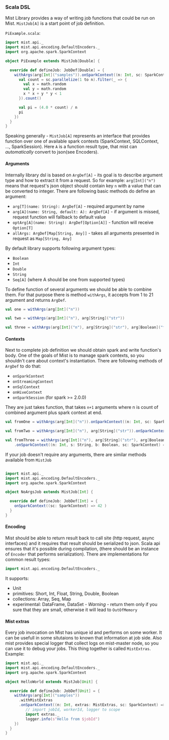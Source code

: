 ### Scala DSL

Mist Library provides a way of writing job functions that could be run on Mist.
`MistJob[A]` is a start point of job definition.

`PiExample.scala`:
```scala
import mist.api._
import mist.api.encoding.DefaultEncoders._
import org.apache.spark.SparkContext

object PiExample extends MistJob[Double] {

  override def defineJob: JobDef[Double] = {
    withArgs(arg[Int]("samples")).onSparkContext((n: Int, sc: SparkContext) => {
      val count = sc.parallelize(1 to n).filter(_ => {
        val x = math.random
        val y = math.random
        x * x + y * y < 1
      }).count()

      val pi = (4.0 * count) / n
      pi
    })
  }
}
```

Speaking generally - `MistJob[A]` represents an interface that provides
function over one of available spark contexts (SparkContext, SQLContext, ..., SparkSession).
Here `A` is a function result type, that mist can *automatically* convert to json(see Encoders).

#### Arguments

Internally library dsl is based on `ArgDef[A]` - its goal is to describe argument type and how to extract it from a request.
So for example: `arg[Int]("n")` means that request's json object should contain key `n` with a value that can be converted to integer.
There are following basic methods do define an argument:
- `arg[T](name: String): ArgDef[A]` - required argument by name
- `arg[A](name: String, default: A): ArgDef[A]` - if argument is missed, request function will fallback to default value
- `optArg[A](name: String): ArgDef[Option[A]]` - function will receive `Option[T]`
- `allArgs: ArgDef[Map[String, Any]]` - takes all arguments presented in request as `Map[String, Any]` 

By default library supports following argument types:
- `Boolean`
- `Int`
- `Double`
- `String`
- `Seq[A]` (where A should be one from supported types)

To define function of several arguments we should be able to combine them.
For that purpose there is method `withArgs`, it accepts from 1 to 21 argument and returns `ArgDef`.
```scala
val one = withArgs(arg[Int]("n"))

val two = withArgs(arg[Int]("n"), arg[String]("str"))

val three = withArgs(arg[Int]("n"), arg[String]("str"), arg[Boolean]("flag"))
```

#### Contexts

Next to complete job definition we should obtain spark and write function's body.
One of the goals of Mist is to manage spark contexts, so you shouldn't care about context's instantiation.
There are following methods of `ArgDef` to do that:
- `onSparkContext`
- `onStreamingContext`
- `onSqlContext`
- `onHiveContext`
- `onSparkSession` (for spark >= 2.0.0)

They are just takes function, that takes `n+1` arguments where n is count of combined argument plus spark context at end.
```scala
val fromOne = withArgs(arg[Int]("n")).onSparkContext((n: Int, sc: SparkContext) => { ... })

val fromTwo = withArgs(arg[Int]("n"), arg[String]("str")).onSparkContext((n: Int, s: String, sc: SparkContext) => { ... })

val fromThree = withArgs(arg[Int]("n"), arg[String]("str"), arg[Boolean]("flag"))
    .onSparkContext((n: Int, s: String, b: Boolean, sc: SparkContext) => { ... })
```

If your job doesn't require any arguments, there are similar methods available from `MistJob`
```scala

import mist.api._
import mist.api.encoding.DefaultEncoders._
import org.apache.spark.SparkContext

object NoArgsJob extends MistJob[Int] {

  override def defineJob: JobDef[Int] = {
    onSparkContext((sc: SparkContext) => 42 )
  }
}

```

#### Encoding

Mist should be able to return result back to call site (http request, async interfaces) and it requires
that result should be serialized to json. Scala api ensures that it's possible during compilation,
(there should be an instance of `Encoder` that performs serialization).
There are implementations for common result types:
```scala
import mist.api.encoding.DefaultEncoders._
```
It supports:
- Unit
- primitives: Short, Int, Float, String, Double, Boolean
- collections: Array, Seq, Map
- experimental: DataFrame, DataSet - *Warning* - return them only if you sure that they are small, otherwise it will lead to `OutOfMemory`


#### Mist extras

Every job invocation on Mist has unique id and performs on some worker. It can be usefull in some situtaions
to known that information at job side.
Also mist provides special logger that collect logs on mist-master node, so you can use it to debug your jobs.
This thing together is called `MistExtras`. Example:

```scala
import mist.api._
import mist.api.encoding.DefaultEncoders._
import org.apache.spark.SparkContext

object HelloWorld extends MistJob[Unit] {

  override def defineJob: JobDef[Unit] = {
    withArgs(arg[Int]("samples"))
      .withMistExtras
      .onSparkContext((n: Int, extras: MistExtras, sc: SparkContext) => {
         // import jobId, workerId, logger to scope
         import extras._ 
         logger.info(s"Hello from $jobId")
    })
  }
}
```

